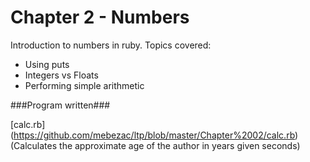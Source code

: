 Chapter 2 - Numbers
===================

Introduction to numbers in ruby.
Topics covered:
* Using puts
* Integers vs Floats
* Performing simple arithmetic

###Program written###

[calc.rb] (https://github.com/mebezac/ltp/blob/master/Chapter%2002/calc.rb) (Calculates the approximate age of the author in years given seconds)

